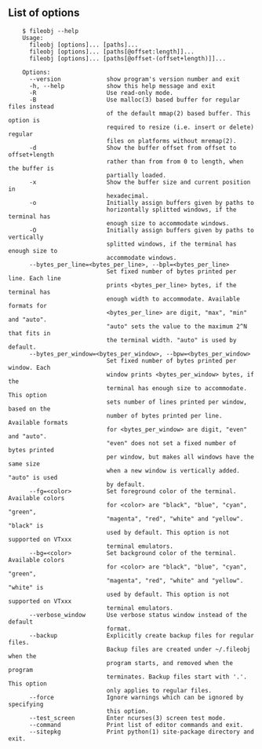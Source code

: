 ## List of options

        $ fileobj --help
        Usage: 
          fileobj [options]... [paths]...
          fileobj [options]... [paths[@offset:length]]...
          fileobj [options]... [paths[@offset-(offset+length)]]...
        
        Options:
          --version             show program's version number and exit
          -h, --help            show this help message and exit
          -R                    Use read-only mode.
          -B                    Use malloc(3) based buffer for regular files instead
                                of the default mmap(2) based buffer. This option is
                                required to resize (i.e. insert or delete) regular
                                files on platforms without mremap(2).
          -d                    Show the buffer offset from offset to offset+length
                                rather than from from 0 to length, when the buffer is
                                partially loaded.
          -x                    Show the buffer size and current position in
                                hexadecimal.
          -o                    Initially assign buffers given by paths to
                                horizontally splitted windows, if the terminal has
                                enough size to accommodate windows.
          -O                    Initially assign buffers given by paths to vertically
                                splitted windows, if the terminal has enough size to
                                accommodate windows.
          --bytes_per_line=<bytes_per_line>, --bpl=<bytes_per_line>
                                Set fixed number of bytes printed per line. Each line
                                prints <bytes_per_line> bytes, if the terminal has
                                enough width to accommodate. Available formats for
                                <bytes_per_line> are digit, "max", "min" and "auto".
                                "auto" sets the value to the maximum 2^N that fits in
                                the terminal width. "auto" is used by default.
          --bytes_per_window=<bytes_per_window>, --bpw=<bytes_per_window>
                                Set fixed number of bytes printed per window. Each
                                window prints <bytes_per_window> bytes, if the
                                terminal has enough size to accommodate. This option
                                sets number of lines printed per window, based on the
                                number of bytes printed per line. Available formats
                                for <bytes_per_window> are digit, "even" and "auto".
                                "even" does not set a fixed number of bytes printed
                                per window, but makes all windows have the same size
                                when a new window is vertically added. "auto" is used
                                by default.
          --fg=<color>          Set foreground color of the terminal. Available colors
                                for <color> are "black", "blue", "cyan", "green",
                                "magenta", "red", "white" and "yellow". "black" is
                                used by default. This option is not supported on VTxxx
                                terminal emulators.
          --bg=<color>          Set background color of the terminal. Available colors
                                for <color> are "black", "blue", "cyan", "green",
                                "magenta", "red", "white" and "yellow". "white" is
                                used by default. This option is not supported on VTxxx
                                terminal emulators.
          --verbose_window      Use verbose status window instead of the default
                                format.
          --backup              Explicitly create backup files for regular files.
                                Backup files are created under ~/.fileobj when the
                                program starts, and removed when the program
                                terminates. Backup files start with '.'. This option
                                only applies to regular files.
          --force               Ignore warnings which can be ignored by specifying
                                this option.
          --test_screen         Enter ncurses(3) screen test mode.
          --command             Print list of editor commands and exit.
          --sitepkg             Print python(1) site-package directory and exit.
